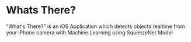 # Whats There?

"What's There?" is an iOS Application which detects objects realtime from your iPhone camera with Machine Learning using SqueezeNet Model
